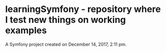 learningSymfony - repository where I test new things on working examples
===============

A Symfony project created on December 14, 2017, 2:11 pm.

